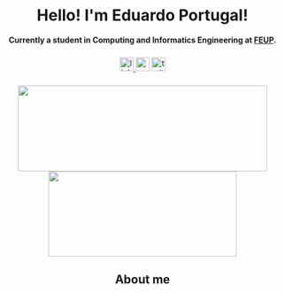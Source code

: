 
<h1 align="center"> Hello! I'm Eduardo Portugal! </h1>

<p align="center" style="font-weight:bold;">
    Currently a student in Computing and Informatics Engineering at <a href="https://www.fe.up.pt">FEUP</a>.
</p>



###

<div align="center">
   <a href="https://www.linkedin.com/in/eduardocportugalf/" target="_blank">
        <img src="https://img.shields.io/static/v1?message=LinkedIn&logo=linkedin&label=&color=0077B5&logoColor=white&labelColor=&style=for-the-badge" height="25" alt="linkedin logo" />
    </a>

  <img src="https://img.shields.io/static/v1?message=Youtube&logo=youtube&label=&color=FF0000&logoColor=white&labelColor=&style=for-the-badge" height="25" alt="youtube logo"  />
  <img src="https://img.shields.io/static/v1?message=Twitter&logo=twitter&label=&color=1DA1F2&logoColor=white&labelColor=&style=for-the-badge" height="25" alt="twitter logo"  />
</div>





###

<div align="center">
  <img width="450" height="155" align="center" src="https://github-readme-stats.vercel.app/api?username=Educpf&hide=prs&count_private=true&show_icons=true&theme=github_dark">
 <img width="340" height="154" align="center" src="https://github-readme-stats.vercel.app/api/top-langs/?username=Educpf&layout=compact&theme=github_dark&hide=Makefile,Cmake,Shell,Starlark,M4,Html,teX&line_height=27">

###

## About me

<p align="center">

</p>








